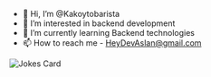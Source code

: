 - 👋 Hi, I’m @Kakoytobarista
- 👀 I’m interested in backend development
- 🌱 I’m currently learning Backend technologies
- 📫 How to reach me - HeyDevAslan@gmail.com

![Jokes Card](https://readme-jokes.vercel.app/api)
